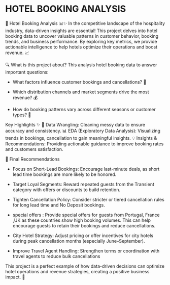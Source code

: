 # HOTEL BOOKING ANALYSIS
🏨 Hotel Booking Analysis 📊✨
In the competitive landscape of the hospitality industry, data-driven insights are essential! This project delves into hotel booking data to uncover valuable patterns in customer behavior, booking trends, and business performance. By exploring key metrics, we provide actionable intelligence to help hotels optimize their operations and boost revenue. 📈

🔍 What is this project about?
This analysis hotel booking data to answer important questions:

* What factors influence customer bookings and cancellations? 📅

* Which distribution channels and market segments drive the most revenue? 💰

* How do booking patterns vary across different seasons or customer types? 🧳

 Key Highlights ✨
🧹 Data Wrangling: Cleaning messy data to ensure accuracy and consistency.
📊 EDA (Exploratory Data Analysis): Visualizing trends in bookings, cancellation to gain meaningful insights.
💡 Insights & Recommendations: Providing actionable guidance to improve booking rates and customers satisfaction.

🎯 Final Recommendations
* Focus on Short-Lead Bookings: Encourage last-minute deals, as short lead time bookings are more likely to be honored.

* Target Loyal Segments: Reward repeated guests from the Transient category with offers or discounts to build retention.

* Tighten Cancellation Policy: Consider stricter or tiered cancellation rules for long lead time and No Deposit bookings.

* special offers : Provide special offers for guests from Portugal, France ,UK as these countries show high booking volumes. This can help encourage guests to retain their bookings and reduce cancellations.

* City Hotel Strategy: Adjust pricing or offer incentives for city hotels during peak cancellation months (especially June–September).

* Improve Travel Agent Handling: Strengthen terms or coordination with travel agents to reduce bulk cancellations


This project is a perfect example of how data-driven decisions can optimize hotel operations and revenue strategies, creating a positive business impact. 🌟
